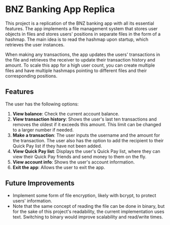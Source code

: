 # BNZ Banking App Replica

This project is a replication of the BNZ banking app with all its essential features. The app implements a file management system that stores user objects in files and stores users' positions in separate files in the form of a hashmap. The main idea is to read the hashmap upon startup, which retrieves the user instances.

When making any transactions, the app updates the users' transactions in the file and retrieves the receiver to update their transaction history and amount. To scale this app for a high user count, you can create multiple files and have multiple hashmaps pointing to different files and their corresponding positions.

## Features

The user has the following options:

1. **View balance**: Check the current account balance.
2. **View transaction history**: Shows the user's last ten transactions and removes the oldest if it exceeds this amount. This limit can be changed to a larger number if needed.
3. **Make a transaction**: The user inputs the username and the amount for the transaction. The user also has the option to add the recipient to their Quick Pay list if they have not been added.
4. **View Quick Pay list**: Displays the user's Quick Pay list, where they can view their Quick Pay friends and send money to them on the fly.
5. **View account info**: Shows the user's account information.
6. **Exit the app**: Allows the user to exit the app.

## Future Improvements

- Implement some form of file encryption, likely with bcrypt, to protect users' information.
- Note that the same concept of reading the file can be done in binary, but for the sake of this project's readability, the current implementation uses text. Switching to binary would improve scalability and read/write times.
